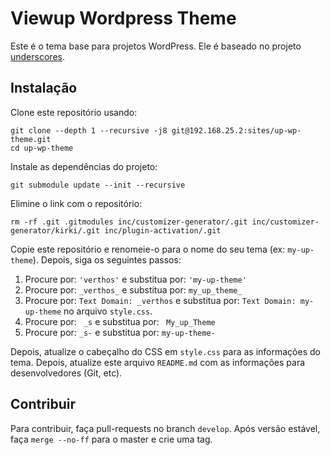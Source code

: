 Viewup Wordpress Theme
======================

Este é o tema base para projetos WordPress. Ele é baseado no projeto [underscores](http://underscores.me/).

## Instalação

Clone este repositório usando:

```
git clone --depth 1 --recursive -j8 git@192.168.25.2:sites/up-wp-theme.git
cd up-wp-theme
```

Instale as dependências do projeto:

```
git submodule update --init --recursive
```

Elimine o link com o repositório:

```
rm -rf .git .gitmodules inc/customizer-generator/.git inc/customizer-generator/kirki/.git inc/plugin-activation/.git
```
Copie este repositório e renomeie-o para o nome do seu tema (ex: `my-up-theme`). Depois, siga os seguintes passos:

1. Procure por: `'verthos'` e substitua por: `'my-up-theme'`
2. Procure por: `_verthos_` e substitua por: `my_up_theme_`
3. Procure por: `Text Domain: _verthos` e substitua por: `Text Domain: my-up-theme` no arquivo `style.css`.
4. Procure por: <code>&nbsp;_s</code> e substitua por: <code>&nbsp;My_up_Theme</code>
5. Procure por: `_s-` e substitua por: `my-up-theme-`

Depois, atualize o cabeçalho do CSS em `style.css` para as informações do tema. Depois, atualize este arquivo `README.md` com as informações para desenvolvedores (Git, etc).

## Contribuir

Para contribuir, faça pull-requests no branch `develop`. Após versão estável, faça `merge --no-ff` para o master e crie uma tag.